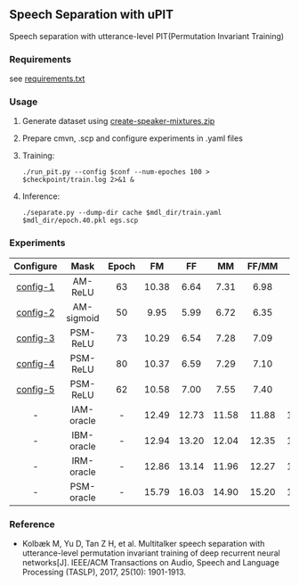 ## Speech Separation with uPIT

Speech separation with utterance-level PIT(Permutation Invariant Training)

### Requirements

see [requirements.txt](requirements.txt)

### Usage

1. Generate dataset using [create-speaker-mixtures.zip](http://www.merl.com/demos/deep-clustering/create-speaker-mixtures.zip)

2. Prepare cmvn, .scp and configure experiments in .yaml files

3. Training:
    ```shell
    ./run_pit.py --config $conf --num-epoches 100 > $checkpoint/train.log 2>&1 &
    ```

4. Inference:
    ```
    ./separate.py --dump-dir cache $mdl_dir/train.yaml $mdl_dir/epoch.40.pkl egs.scp
    ```

### Experiments

| Configure | Mask | Epoch |  FM   |  FF  |  MM  | FF/MM | AVG  |
| :-------: | :--: | :---: | :---: | :--: | :--: | :---: | :--: |
| [config-1](conf/1.config.yaml) |  AM-ReLU    |  63   | 10.38 |  6.64 |  7.31 | 6.98  | 8.78  |
| [config-2](conf/2.config.yaml) |  AM-sigmoid |  50   | 9.95  |  5.99 |  6.72 | 6.35  | 8.26  |
| [config-3](conf/3.config.yaml) |  PSM-ReLU   |  73   | 10.29 |  6.54 |  7.28 | 7.09  | 8.71  |
| [config-4](conf/4.config.yaml) |  PSM-ReLU   |  80   | 10.37 |  6.59 |  7.29 | 7.10  | 8.76  |
| [config-5](conf/5.config.yaml) |  PSM-ReLU   |  62   | 10.58 |  7.00 |  7.55 | 7.40  | 9.01  |
|             -                  |  IAM-oracle |   -   | 12.49 | 12.73 | 11.58 | 11.88 | 12.19 |
|             -                  |  IBM-oracle |   -   | 12.94 | 13.20 | 12.04 | 12.35 | 12.65 |
|             -                  |  IRM-oracle |   -   | 12.86 | 13.14 | 11.96 | 12.27 | 12.57 |
|             -                  |  PSM-oracle |   -   | 15.79 | 16.03 | 14.90 | 15.20 | 15.50 |


### Reference

* Kolbæk M, Yu D, Tan Z H, et al. Multitalker speech separation with utterance-level permutation invariant training of deep recurrent neural networks[J]. IEEE/ACM Transactions on Audio, Speech and Language Processing (TASLP), 2017, 25(10): 1901-1913.